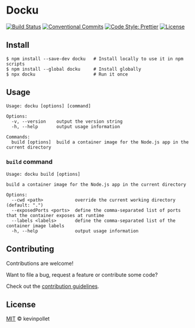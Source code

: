 # Docku

[![Build Status](https://github.com/kevinpollet/docku/workflows/Build/badge.svg)](https://github.com/kevinpollet/docku/actions)
[![Conventional Commits](https://img.shields.io/badge/Conventional%20Commits-1.0.0-yellow.svg)](https://conventionalcommits.org)
[![Code Style: Prettier](https://img.shields.io/badge/code_style-prettier-ff69b4.svg)](https://github.com/prettier/prettier)
[![License](https://img.shields.io/badge/license-MIT-blue.svg)](./LICENSE.md)

## Install

```shell
$ npm install --save-dev docku   # Install locally to use it in npm scripts
$ npm install --global docku     # Install globally
$ npx docku                      # Run it once
```

## Usage

```shell
Usage: docku [options] [command]

Options:
  -v, --version    output the version string
  -h, --help       output usage information

Commands:
  build [options]  build a container image for the Node.js app in the current directory
```

### `build` command

```shell
Usage: docku build [options]

build a container image for the Node.js app in the current directory

Options:
  --cwd <path>            override the current working directory (default: ".")
  --exposedPorts <ports>  define the comma-separated list of ports that the container exposes at runtime
  --labels <labels>       define the comma-separated list of the container image labels
  -h, --help              output usage information
```

## Contributing

Contributions are welcome!

Want to file a bug, request a feature or contribute some code?

Check out the [contribution guidelines](./CONTRIBUTING.md).

## License

[MIT](./LICENSE.md) © kevinpollet
